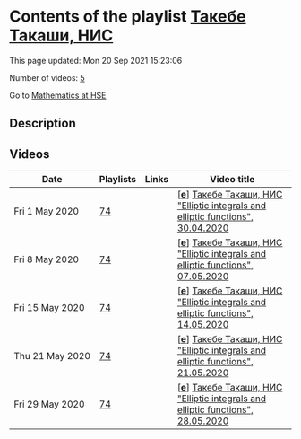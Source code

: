 # Contents of the playlist [Такебе Такаши, НИС](https://www.youtube.com/playlist?list=PLq3E5oubNNoDttiN1WUrDb-SI3Alv1IPN)

This page updated: Mon 20 Sep 2021 15:23:06

Number of videos: [5](#videos)

Go to [Mathematics at HSE](../README.md)

## Description



## Videos

|Date|Playlists|Links|Video title|
|---|---|---|---|
| Fri&nbsp;1&nbsp;May&nbsp;2020 | [74](../playlists/74 "Такебе Такаши, НИС") |  | [[**e**](https://studio.youtube.com/video/7nIKEhF8YoA/edit "Edit")] [Такебе Такаши, НИС &#34;Elliptic integrals and elliptic functions&#34;, 30.04.2020](https://www.youtube.com/watch?v=7nIKEhF8YoA&list=PLq3E5oubNNoDttiN1WUrDb-SI3Alv1IPN "&#34;Эллиптические интегралы и эллиптические функции&#34;") |
| Fri&nbsp;8&nbsp;May&nbsp;2020 | [74](../playlists/74 "Такебе Такаши, НИС") |  | [[**e**](https://studio.youtube.com/video/1qWQH13s3Mg/edit "Edit")] [Такебе Такаши, НИС &#34;Elliptic integrals and elliptic functions&#34;, 07.05.2020](https://www.youtube.com/watch?v=1qWQH13s3Mg&list=PLq3E5oubNNoDttiN1WUrDb-SI3Alv1IPN "&#34;Эллиптические интегралы и эллиптические функции&#34;") |
| Fri&nbsp;15&nbsp;May&nbsp;2020 | [74](../playlists/74 "Такебе Такаши, НИС") |  | [[**e**](https://studio.youtube.com/video/RrGEsAIWBq4/edit "Edit")] [Такебе Такаши, НИС &#34;Elliptic integrals and elliptic functions&#34;, 14.05.2020](https://www.youtube.com/watch?v=RrGEsAIWBq4&list=PLq3E5oubNNoDttiN1WUrDb-SI3Alv1IPN "НИС &#34;Эллиптические интегралы и эллиптические функции&#34;") |
| Thu&nbsp;21&nbsp;May&nbsp;2020 | [74](../playlists/74 "Такебе Такаши, НИС") |  | [[**e**](https://studio.youtube.com/video/zlwvu_blOO8/edit "Edit")] [Такебе Такаши, НИС &#34;Elliptic integrals and elliptic functions&#34;, 21.05.2020](https://www.youtube.com/watch?v=zlwvu_blOO8&list=PLq3E5oubNNoDttiN1WUrDb-SI3Alv1IPN "НИС &#34;Эллиптические интегралы и эллиптические функции&#34;") |
| Fri&nbsp;29&nbsp;May&nbsp;2020 | [74](../playlists/74 "Такебе Такаши, НИС") |  | [[**e**](https://studio.youtube.com/video/OZ1MKDij8Tc/edit "Edit")] [Такебе Такаши, НИС &#34;Elliptic integrals and elliptic functions&#34;, 28.05.2020](https://www.youtube.com/watch?v=OZ1MKDij8Tc&list=PLq3E5oubNNoDttiN1WUrDb-SI3Alv1IPN) |
